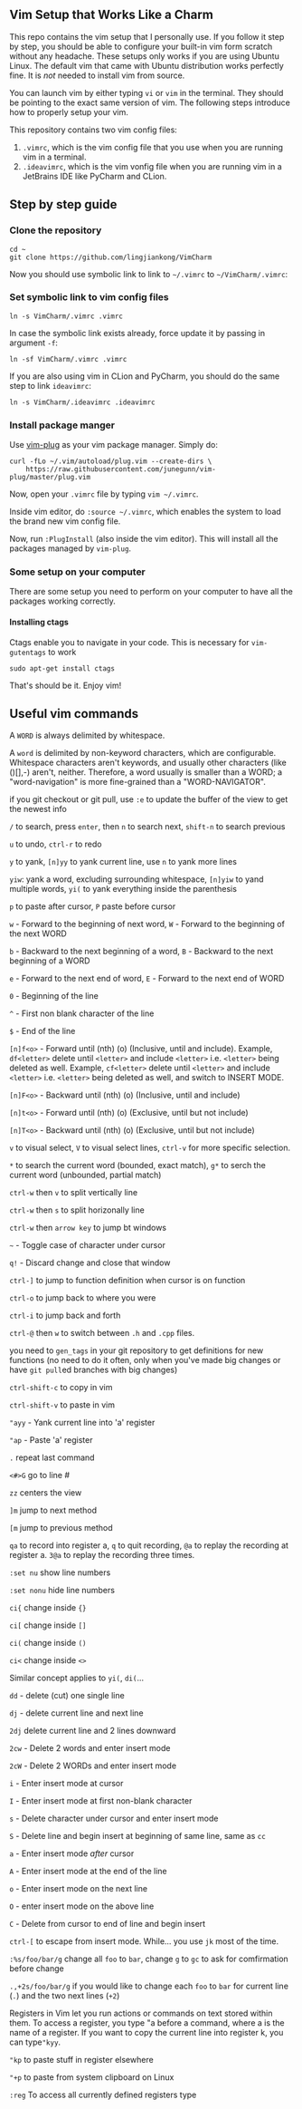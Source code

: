 ## Vim Setup that Works Like a Charm

This repo contains the vim setup that I personally use. If you follow it step by step, you should be able to configure your built-in vim form scratch without any headache. These setups only works if you are using Ubuntu Linux. The default vim that came with Ubuntu distribution works perfectly fine. It is *not* needed to install vim from source.

You can launch vim by either typing `vi` or `vim` in the terminal. They should be pointing to the exact same version of vim. The following steps introduce how to properly setup your vim.

This repository contains two vim config files:

1. `.vimrc`, which is the vim config file that you use when you are running vim in a terminal.
2. `.ideavimrc`, which is the vim vonfig file when you are running vim in a JetBrains IDE like PyCharm and CLion.

## Step by step guide

### Clone the repository

```
cd ~
git clone https://github.com/lingjiankong/VimCharm
```

Now you should use symbolic link to link to `~/.vimrc` to `~/VimCharm/.vimrc`:

### Set symbolic link to vim config files

```
ln -s VimCharm/.vimrc .vimrc
```

In case the symbolic link exists already, force update it by passing in argument `-f`:

```
ln -sf VimCharm/.vimrc .vimrc
```

If you are also using vim in CLion and PyCharm, you should do the same step to link `ideavimrc`:

```
ln -s VimCharm/.ideavimrc .ideavimrc

```

### Install package manger

Use [vim-plug](https://github.com/junegunn/vim-plug) as your vim package manager. Simply do:

```
curl -fLo ~/.vim/autoload/plug.vim --create-dirs \
    https://raw.githubusercontent.com/junegunn/vim-plug/master/plug.vim
```

Now, open your `.vimrc` file by typing `vim ~/.vimrc`.

Inside vim editor, do `:source ~/.vimrc`, which enables the system to load the brand new vim config file.

Now, run `:PlugInstall` (also inside the vim editor). This will install all the packages managed by `vim-plug`.

### Some setup on your computer

There are some setup you need to perform on your computer to have all the packages working correctly.

#### Installing ctags

Ctags enable you to navigate in your code. This is necessary for `vim-gutentags` to work 

```
sudo apt-get install ctags
```

That's should be it. Enjoy vim!

## Useful vim commands

A `WORD` is always delimited by whitespace.

A `word` is delimited by non-keyword characters, which are configurable. Whitespace characters aren't keywords, and usually other characters (like ()[],-) aren't, neither. Therefore, a word usually is smaller than a WORD; a "word-navigation" is more fine-grained than a "WORD-NAVIGATOR".

if you git checkout or git pull, use `:e` to update the buffer of the view to get the newest info

`/` to search, press `enter`, then `n` to search next, `shift-n` to search previous

`u` to undo, `ctrl-r` to redo

`y` to yank, `[n]yy` to yank current line, use `n` to yank more lines

`yiw`: yank a word, excluding surrounding whitespace, `[n]yiw` to yand multiple words, `yi(` to yank everything inside the parenthesis

`p` to paste after cursor, `P` paste before cursor

`w` - Forward to the beginning of next word, `W` - Forward to the beginning of the next WORD

`b` - Backward to the next beginning of a word, `B` - Backward to the next beginning of a WORD

`e` - Forward to the next end of word, `E` - Forward to the next end of WORD

`0` - Beginning of the line

`^` - First non blank character of the line 

`$` - End of the line

`[n]f<o>` - Forward until (nth) (o)  (Inclusive, until and include). Example, `df<letter>` delete until `<letter>` and include `<letter>` i.e. `<letter>` being deleted as well. Example, `cf<letter>` delete until `<letter>` and include `<letter>` i.e. `<letter>` being deleted as well, and switch to INSERT MODE. 

`[n]F<o>` - Backward until (nth) (o) (Inclusive, until and include)

`[n]t<o>` - Forward until (nth) (o)  (Exclusive, until but not include)

`[n]T<o>` - Backward until (nth) (o) (Exclusive, until but not include)

`v` to visual select, `V` to visual select lines, `ctrl-v` for more specific selection.

`*` to search the current word (bounded, exact match), `g*` to serch the current word (unbounded, partial match)

`ctrl-w` then `v` to split vertically line

`ctrl-w` then `s` to split horizonally line

`ctrl-w` then `arrow key` to jump bt windows

`~` - Toggle case of character under cursor

`q!` - Discard change and close that window

`ctrl-]` to jump to function definition when cursor is on function

`ctrl-o` to jump back to where you were

`ctrl-i` to jump back and forth

`ctrl-@` then `w` to switch between `.h` and `.cpp` files.

you need to `gen_tags` in your git repository to get definitions for new functions (no need to do it often, only when you've made big changes or have `git pull`ed branches with big changes)

`ctrl-shift-c` to copy in vim

`ctrl-shift-v` to paste in vim

`"ayy` - Yank current line into 'a' register

`"ap`  - Paste 'a' register

`.` repeat last command

`<#>G` go to line #

`zz` centers the view

`]m` jump to next method

`[m` jump to previous method

`qa` to record into register a, `q` to quit recording, `@a` to replay the recording at register a. `3@a` to replay the recording three times.

`:set nu` show line numbers

`:set nonu` hide line numbers

`ci{` change inside `{}`

`ci[` change inside `[]`

`ci(` change inside `()`

`ci<` change inside `<>`

Similar concept applies to `yi(`, `di(`...

`dd` - delete (cut) one single line

`dj` - delete current line and next line

`2dj` delete current line and 2 lines downward

`2cw` - Delete 2 words and enter insert mode

`2cW` - Delete 2 WORDs and enter insert mode

`i` - Enter insert mode at cursor

`I` - Enter insert mode at first non-blank character

`s` - Delete character under cursor and enter insert mode

`S` - Delete line and begin insert at beginning of same line, same as `cc`

`a` - Enter insert mode _after_ cursor

`A` - Enter insert mode at the end of the line

`o` - Enter insert mode on the next line

`O` - enter insert mode on the above line

`C` - Delete from cursor to end of line and begin insert

`ctrl-[` to escape from insert mode. While... you use `jk` most of the time. 

`:%s/foo/bar/g` change all `foo` to `bar`, change `g` to `gc` to ask for comfirmation before change

`.,+2s/foo/bar/g` if you would like to change each `foo` to `bar` for current line (`.`) and the two next lines (`+2`)

Registers in Vim let you run actions or commands on text stored within them. To access a register, you type "a before a command, where a is the name of a register. If you want to copy the current line into register k, you can type`"kyy`.

`"kp` to paste stuff in register elsewhere

`"+p` to paste from system clipboard on Linux

`:reg` To access all currently defined registers type


